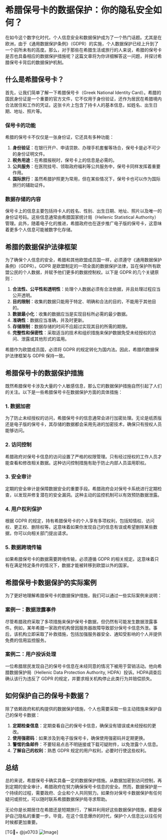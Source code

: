 # 希腊保号卡的数据保护：你的隐私安全如何？

在如今这个数字化时代，个人信息安全和数据保护成为了一个热门话题。尤其是在欧洲，由于《通用数据保护条例》（GDPR）的实施，个人数据保护已经上升到了一个前所未有的高度。那么，对于那些在希腊生活或旅行的人来说，希腊的保号卡是否也具备相应的数据保护措施呢？这篇文章将为你详细解答这一问题，并探讨希腊保号卡背后的数据保护机制。

## 什么是希腊保号卡？

首先，让我们简单了解一下希腊保号卡（Greek National Identity Card）。希腊的国民身份证是一个重要的官方文件，它不仅用于身份验证，还作为居民在希腊境内合法居住和工作的凭证。这张卡片上包含了持卡人的基本信息，如姓名、出生日期、地址、照片等。

### 保号卡的功能

希腊的保号卡不仅仅是一张身份证，它还具有多种功能：

1. **身份验证**：在银行开户、申请贷款、办理手机套餐等场合，保号卡是必不可少的身份证明文件。
2. **税务用途**：在希腊报税时，保号卡上的信息是必需的。
3. **公共服务**：在医院挂号、领取政府福利等公共服务中，保号卡同样发挥着重要作用。
4. **国际旅行**：虽然希腊护照更为常用，但在某些情况下，保号卡也可以作为国际旅行的辅助证件。

### 数据存储的内容

保号卡上的信息主要包括持卡人的姓名、性别、出生日期、地址、照片以及唯一的身份证号码。这些信息通常由希腊国家统计局（Hellenic Statistical Authority）管理。此外，随着电子化的推进，希腊政府也在逐步推广电子版的保号卡，这意味着更多个人信息可能被数字化存储。

## 希腊的数据保护法律框架

为了确保个人信息的安全，希腊和其他欧盟成员国一样，必须遵守《通用数据保护条例》（GDPR）。GDPR 是欧盟制定的一项全面的数据保护法律，旨在保护所有欧盟公民的个人数据，并赋予他们更多的数据控制权。以下是 GDPR 的几个关键原则：

1. **合法性、公平性和透明性**：处理个人数据必须有合法依据，并且处理过程应当公开透明。
2. **目的限制**：收集的数据只能用于特定、明确和合法的目的，不能用于其他目的。
3. **数据最小化**：收集的数据应当是实现目标所必需的最少数据。
4. **准确性**：数据应当准确，并及时更新。
5. **存储限制**：数据存储的时间不应超过实现其目的所需的期限。
6. **完整性和保密性**：采取适当的技术和组织措施来保护数据免受未经授权的访问、泄露或其他形式的滥用。

希腊作为欧盟成员国，必须将 GDPR 的规定转化为国内法。因此，希腊的数据保护法律框架与 GDPR 保持一致。

## 希腊保号卡的数据保护措施

既然希腊保号卡涉及大量的个人敏感信息，那么它的数据保护措施自然引起了人们的关注。以下是一些希腊保号卡在数据保护方面的具体措施：

### 1. 数据加密

为了防止未经授权的访问，希腊保号卡的信息通常会进行加密处理。无论是纸质版还是电子版的保号卡，其存储的数据都会采用先进的加密技术，确保只有授权人员能够访问。

### 2. 访问控制

希腊政府对保号卡信息的访问设置了严格的权限管理。只有经过授权的工作人员才能查看和修改相关数据。这种访问控制措施有助于防止内部人员滥用职权。

### 3. 安全审计

定期的安全审计是保障数据安全的重要手段。希腊政府会对保号卡系统进行定期检查，以发现并修复潜在的安全漏洞。这种主动的监控机制可以有效预防数据泄露。

### 4. 用户权利保护

根据 GDPR 的规定，持有希腊保号卡的个人享有多项权利，包括知情权、访问权、更正权、删除权等。这意味着如果你发现自己的信息有误或希望删除某些数据，你可以向相关部门提出请求。

### 5. 数据跨境传输

如果希腊保号卡的数据需要跨境传输，必须遵循 GDPR 的相关规定。这意味着只有在满足特定条件的情况下，数据才能被转移到欧盟以外的国家。

## 希腊保号卡数据保护的实际案例

为了更好地理解希腊保号卡的数据保护措施，我们可以通过一些实际案例来说明：

### 案例一：数据泄露事件

尽管希腊政府采取了多项措施来保护保号卡数据，但仍然有可能发生数据泄露事件。例如，某年希腊一家政府机构曾因服务器故障导致部分保号卡信息外泄。事后，该机构立即采取了补救措施，包括加强服务器安全、通知受影响的个人并提供免费的信用监控服务。

### 案例二：用户投诉处理

一位希腊居民发现自己的保号卡信息在未经同意的情况下被用于营销活动。他向希腊数据保护局（Hellenic Data Protection Authority, HDPA）投诉。HDPA调查后确认该行为违反了 GDPR 的规定，并要求相关机构停止此类行为并赔偿损失。

## 如何保护自己的保号卡数据？

除了依赖政府和机构提供的数据保护措施，个人也需要采取一些主动措施来保护自己的保号卡数据：

1. **定期检查信息**：定期查看自己的保号卡信息，确保没有错误或未经授权的更改。
2. **使用强密码**：如果涉及到电子版保号卡，确保使用强密码并定期更换。
3. **警惕钓鱼邮件**：不要轻易点击不明链接或下载可疑附件，以免泄露个人信息。
4. **了解自己的权利**：熟悉 GDPR 规定的用户权利，必要时行使这些权利。

## 总结

总的来说，希腊保号卡确实具备一定的数据保护措施。从数据加密到访问控制，再到定期的安全审计，希腊政府在努力确保保号卡信息的安全。然而，数据保护是一个持续的过程，需要政府、企业和个人共同努力。如果你对保号卡数据保护有任何疑问或担忧，可以随时联系希腊数据保护局寻求帮助。

无论你是长期居住在希腊还是短期旅行，了解并利用好这些数据保护措施，都是保护自己隐私的重要一步。毕竟，在这个信息爆炸的时代，保护个人信息比以往任何时候都更加重要。

[TG💪+ @jx0703 ![Image](https://github.com/user-attachments/assets/dbca1d08-cadb-493c-b0ec-ad6f7a83f270)]